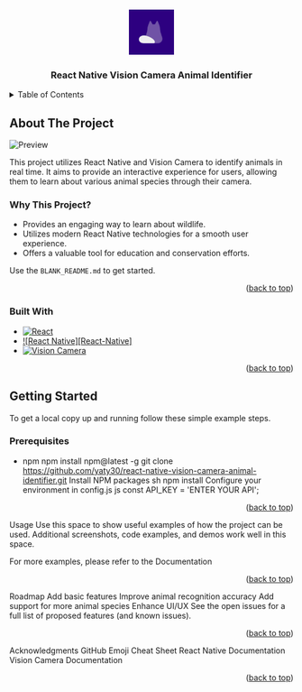 <!-- Improved compatibility of back to top link -->
<a id="readme-top"></a>

<!-- PROJECT SHIELDS -->

<!-- PROJECT LOGO -->
<br />
<div align="center">
  <a href="https://github.com/yaty30/react-native-vision-camera-animal-identifier">
    <img src="assets/logo.png" alt="Logo" width="80" height="80">
  </a>

  <h3 align="center">React Native Vision Camera Animal Identifier</h3>
</div>

<!-- TABLE OF CONTENTS -->
<details>
  <summary>Table of Contents</summary>
  <ol>
    <li>
      <a href="#about-the-project">About The Project</a>
      <ul>
        <li><a href="#built-with">Built With</a></li>
      </ul>
    </li>
    <li>
      <a href="#getting-started">Getting Started</a>
      <ul>
        <li><a href="#prerequisites">Prerequisites</a></li>
        <li><a href="#installation">Installation</a></li>
      </ul>
    </li>
    <li><a href="#usage">Usage</a></li>
    <li><a href="#roadmap">Roadmap</a></li>
    <li><a href="#contributing">Contributing</a></li>
    <li><a href="#license">License</a></li>
    <li><a href="#contact">Contact</a></li>
    <li><a href="#acknowledgments">Acknowledgments</a></li>
  </ol>
</details>

<!-- ABOUT THE PROJECT -->
## About The Project

<img src="assets/preview.gif" alt="Preview" style="width: 50%">

This project utilizes React Native and Vision Camera to identify animals in real time. It aims to provide an interactive experience for users, allowing them to learn about various animal species through their camera.

### Why This Project?
* Provides an engaging way to learn about wildlife.
* Utilizes modern React Native technologies for a smooth user experience.
* Offers a valuable tool for education and conservation efforts.

Use the `BLANK_README.md` to get started.

<p align="right">(<a href="#readme-top">back to top</a>)</p>

### Built With

* [![React][React.js]][React-url]
* [![React Native][React-Native]][React-Native-url]
* [![Vision Camera][Vision-Camera]][Vision-Camera-url]

<p align="right">(<a href="#readme-top">back to top</a>)</p>

<!-- GETTING STARTED -->
## Getting Started

To get a local copy up and running follow these simple example steps.

### Prerequisites

* npm
npm install npm@latest -g
git clone https://github.com/yaty30/react-native-vision-camera-animal-identifier.git
Install NPM packages
sh
npm install
Configure your environment in config.js
js
const API_KEY = 'ENTER YOUR API';
<p align="right">(<a href="#readme-top">back to top</a>)</p>

<!-- USAGE EXAMPLES -->

Usage
Use this space to show useful examples of how the project can be used. Additional screenshots, code examples, and demos work well in this space.

For more examples, please refer to the Documentation

<p align="right">(<a href="#readme-top">back to top</a>)</p>

<!-- ROADMAP -->

Roadmap
 Add basic features
 Improve animal recognition accuracy
 Add support for more animal species
 Enhance UI/UX
See the open issues for a full list of proposed features (and known issues).

<p align="right">(<a href="#readme-top">back to top</a>)</p>

<!-- ACKNOWLEDGMENTS -->

Acknowledgments
GitHub Emoji Cheat Sheet
React Native Documentation
Vision Camera Documentation
<p align="right">(<a href="#readme-top">back to top</a>)</p>

<!-- MARKDOWN LINKS & IMAGES -->

<!-- MARKDOWN LINKS & IMAGES -->
<!-- https://www.markdownguide.org/basic-syntax/#reference-style-links -->
[contributors-shield]: https://img.shields.io/github/contributors/othneildrew/Best-README-Template.svg?style=for-the-badge
[contributors-url]: https://github.com/othneildrew/Best-README-Template/graphs/contributors
[forks-shield]: https://img.shields.io/github/forks/othneildrew/Best-README-Template.svg?style=for-the-badge
[forks-url]: https://github.com/othneildrew/Best-README-Template/network/members
[stars-shield]: https://img.shields.io/github/stars/othneildrew/Best-README-Template.svg?style=for-the-badge
[stars-url]: https://github.com/othneildrew/Best-README-Template/stargazers
[issues-shield]: https://img.shields.io/github/issues/othneildrew/Best-README-Template.svg?style=for-the-badge
[issues-url]: https://github.com/othneildrew/Best-README-Template/issues
[license-shield]: https://img.shields.io/github/license/othneildrew/Best-README-Template.svg?style=for-the-badge
[license-url]: https://github.com/othneildrew/Best-README-Template/blob/master/LICENSE.txt
[linkedin-shield]: https://img.shields.io/badge/-LinkedIn-black.svg?style=for-the-badge&logo=linkedin&colorB=555
[linkedin-url]: https://linkedin.com/in/othneildrew
[product-screenshot]: images/screenshot.png
[Next.js]: https://img.shields.io/badge/next.js-000000?style=for-the-badge&logo=nextdotjs&logoColor=white
[Next-url]: https://nextjs.org/
[React.js]: https://img.shields.io/badge/React-20232A?style=for-the-badge&logo=react&logoColor=61DAFB
[React-url]: https://reactjs.org/
[Vue.js]: https://img.shields.io/badge/Vue.js-35495E?style=for-the-badge&logo=vuedotjs&logoColor=4FC08D
[Vue-url]: https://vuejs.org/
[Angular.io]: https://img.shields.io/badge/Angular-DD0031?style=for-the-badge&logo=angular&logoColor=white
[Angular-url]: https://angular.io/
[Svelte.dev]: https://img.shields.io/badge/Svelte-4A4A55?style=for-the-badge&logo=svelte&logoColor=FF3E00
[Svelte-url]: https://svelte.dev/
[Laravel.com]: https://img.shields.io/badge/Laravel-FF2D20?style=for-the-badge&logo=laravel&logoColor=white
[Laravel-url]: https://laravel.com
[Bootstrap.com]: https://img.shields.io/badge/Bootstrap-563D7C?style=for-the-badge&logo=bootstrap&logoColor=white
[Bootstrap-url]: https://getbootstrap.com
[JQuery.com]: https://img.shields.io/badge/jQuery-0769AD?style=for-the-badge&logo=jquery&logoColor=white
[JQuery-url]: https://jquery.com 
[React Native]: https://img.shields.io/badge/React%20Native-20232A?style=for-the-badge&logo=react&logoColor=61DAFB
[React-Native-url]: https://reactnative.dev/
[Vision-Camera]: https://img.shields.io/badge/React%20Native%20Vision%20Camera-2D1237?style=for-the-badge&logo=campaignmonitor&logoColor=61DAFB
[Vision-Camera-url]: https://reactnative.dev/